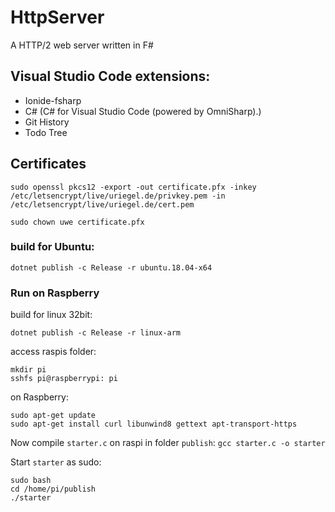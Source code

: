 # HttpServer
A HTTP/2 web server written in F#
## Visual Studio Code extensions:
* Ionide-fsharp
* C# (C# for Visual Studio Code (powered by OmniSharp).)
* Git History
* Todo Tree
## Certificates
```sudo openssl pkcs12 -export -out certificate.pfx -inkey /etc/letsencrypt/live/uriegel.de/privkey.pem -in /etc/letsencrypt/live/uriegel.de/cert.pem```

```sudo chown uwe certificate.pfx```

### build for Ubuntu:
```dotnet publish -c Release -r ubuntu.18.04-x64```

### Run on Raspberry
build for linux 32bit:

```dotnet publish -c Release -r linux-arm```

access raspis folder:

```
mkdir pi
sshfs pi@raspberrypi: pi
```

on Raspberry:
```
sudo apt-get update
sudo apt-get install curl libunwind8 gettext apt-transport-https
```

Now compile ```starter.c``` on raspi in folder ```publish```:
```gcc starter.c -o starter```

Start ```starter``` as sudo:
```
sudo bash
cd /home/pi/publish
./starter
```
